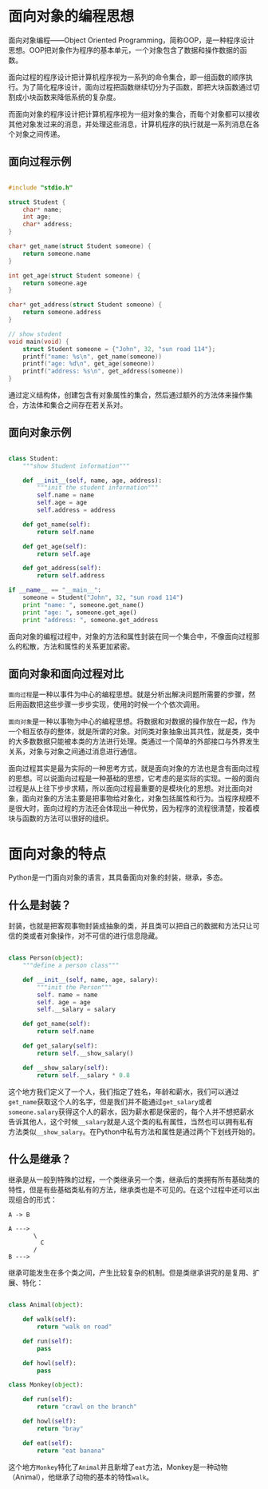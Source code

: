 # 面向对象的编程思想

面向对象编程——Object Oriented Programming，简称OOP，是一种程序设计思想。OOP把对象作为程序的基本单元，一个对象包含了数据和操作数据的函数。

面向过程的程序设计把计算机程序视为一系列的命令集合，即一组函数的顺序执行。为了简化程序设计，面向过程把函数继续切分为子函数，即把大块函数通过切割成小块函数来降低系统的复杂度。

而面向对象的程序设计把计算机程序视为一组对象的集合，而每个对象都可以接收其他对象发过来的消息，并处理这些消息，计算机程序的执行就是一系列消息在各个对象之间传递。

## 面向过程示例

``` c

#include "stdio.h"

struct Student {
    char* name;
    int age;
    char* address;
}

char* get_name(struct Student someone) {
    return someone.name
}

int get_age(struct Student someone) {
    return someone.age
}

char* get_address(struct Student someone) {
    return someone.address
}

// show student
void main(void) {
    struct Student someone = {"John", 32, "sun road 114"};
    printf("name: %s\n", get_name(someone))
    printf("age: %d\n", get_age(someone))
    printf("address: %s\n", get_address(someone))
}

```
通过定义结构体，创建包含有对象属性的集合，然后通过额外的方法体来操作集合，方法体和集合之间存在若关系对。

## 面向对象示例

``` python

class Student:
    """show Student information"""

    def __init__(self, name, age, address):
        """init the student information"""
        self.name = name
        self.age = age
        self.address = address

    def get_name(self):
        return self.name

    def get_age(self):
        return self.age

    def get_address(self):
        return self.address

if __name__ == "__main__":
    someone = Student("John", 32, "sun road 114")
    print "name: ", someone.get_name()
    print "age: ", someone.get_age()
    print "address: ", someone.get_address
```
面向对象的编程过程中，对象的方法和属性封装在同一个集合中，不像面向过程那么的松散，方法和属性的关系更加紧密。

## 面向对象和面向过程对比

`面向过程`是一种以事件为中心的编程思想。就是分析出解决问题所需要的步骤，然后用函数把这些步骤一步步实现，使用的时候一个个依次调用。

`面向对象`是一种以事物为中心的编程思想。将数据和对数据的操作放在一起，作为一个相互依存的整体，就是所谓的对象。对同类对象抽象出其共性，就是类，类中的大多数数据只能被本类的方法进行处理。类通过一个简单的外部接口与外界发生关系，对象与对象之间通过消息进行通信。

面向过程其实是最为实际的一种思考方式，就是面向对象的方法也是含有面向过程的思想。可以说面向过程是一种基础的思想，它考虑的是实际的实现。一般的面向过程是从上往下步步求精，所以面向过程最重要的是模块化的思想。对比面向对象，面向对象的方法主要是把事物给对象化，对象包括属性和行为。当程序规模不是很大时，面向过程的方法还会体现出一种优势，因为程序的流程很清楚，按着模块与函数的方法可以很好的组织。

# 面向对象的特点

Python是一门面向对象的语言，其具备面向对象的封装，继承，多态。

## 什么是封装？
封装，也就是把客观事物封装成抽象的类，并且类可以把自己的数据和方法只让可信的类或者对象操作，对不可信的进行信息隐藏。

``` python

class Person(object):
    """define a person class"""

    def __init__(self, name, age, salary):
        """init the Person"""
        self. name = name
        self. age = age
        self.__salary = salary

    def get_name(self):
        return self.name

    def get_salary(self):
        return self.__show_salary()

    def __show_salary(self):
        return self.__salary * 0.8
```

这个地方我们定义了一个人，我们指定了姓名，年龄和薪水，我们可以通过`get_name`获取这个人的名字，但是我们并不能通过`get_salary`或者`someone.salary`获得这个人的薪水，因为薪水都是保密的，每个人并不想把薪水告诉其他人，这个时候`__salary`就是人这个类的私有属性，当然也可以拥有私有方法类似`__show_salary`。在Python中私有方法和属性是通过两个下划线开始的。

## 什么是继承？

继承是从一般到特殊的过程，一个类继承另一个类，继承后的类拥有所有基础类的特性，但是有些基础类私有的方法，继承类也是不可见的。在这个过程中还可以出现组合的形式：

``` 
A -> B

A --->
       \
         C
       /
B --->

```

继承可能发生在多个类之间，产生比较复杂的机制。但是类继承讲究的是复用、扩展、特化：

``` python

class Animal(object):

    def walk(self):
        return "walk on road"

    def run(self):
        pass

    def howl(self):
        pass

class Monkey(object):

    def run(self):
        return "crawl on the branch"

    def howl(self):
        return "bray"

    def eat(self):
        return "eat banana"
```
这个地方`Monkey`特化了`Animal`并且新增了`eat`方法，Monkey是一种动物（Animal），他继承了动物的基本的特性`walk`。

